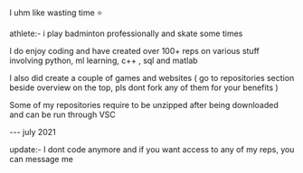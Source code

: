 I uhm like wasting time ⭐

athlete:- i play badminton professionally and skate some times 

 I do enjoy coding and have created over 100+ reps on various stuff involving python, ml learning, c++ , sql and matlab 

I also did create a couple of games and websites ( go to repositories section beside overview on the top, pls dont fork any of them for your benefits )

 Some of my repositories require to be unzipped after being downloaded and can be run through VSC 
 
 

--- july 2021


update:- I dont code anymore and if you want access to any of my reps, you can message me
